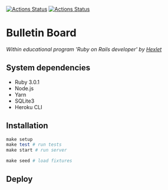 [![Actions Status](https://github.com/Yorickov/rails-project-lvl3/actions/workflows/hexlet-check.yml/badge.svg)](https://github.com/Yorickov/rails-project-lvl3/actions)
[![Actions Status](https://github.com/Yorickov/rails-project-lvl3/actions/workflows/master.yml/badge.svg)](https://github.com/Yorickov/rails-project-lvl3/actions)

# Bulletin Board

*Within educational program 'Ruby on Rails developer' by [Hexlet](https://ru.hexlet.io/)*

## System dependencies

- Ruby 3.0.1
- Node.js
- Yarn
- SQLite3
- Heroku CLI

## Installation

```ruby
make setup
make test # run tests
make start # run server

make seed # load fixtures
```

## Deploy
